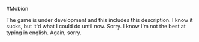 #Mobion

The game is under development and this includes this description. I know it sucks, but it'd what I could do until now. Sorry.
I know I'm not the best at typing in english. Again, sorry.
